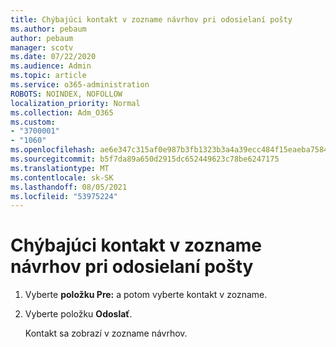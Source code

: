 ```yaml
---
title: Chýbajúci kontakt v zozname návrhov pri odosielaní pošty
ms.author: pebaum
author: pebaum
manager: scotv
ms.date: 07/22/2020
ms.audience: Admin
ms.topic: article
ms.service: o365-administration
ROBOTS: NOINDEX, NOFOLLOW
localization_priority: Normal
ms.collection: Adm_O365
ms.custom:
- "3700001"
- "1060"
ms.openlocfilehash: ae6e347c315af0e987b3fb1323b3a4a39ecc484f15eaeba75840b5ab134cc4d1
ms.sourcegitcommit: b5f7da89a650d2915dc652449623c78be6247175
ms.translationtype: MT
ms.contentlocale: sk-SK
ms.lasthandoff: 08/05/2021
ms.locfileid: "53975224"
---
```

# <a name="missing-contact-in-suggestion-list-while-composing-mail"></a>Chýbajúci kontakt v zozname návrhov pri odosielaní pošty

1. Vyberte **položku Pre:** a potom vyberte kontakt v zozname.
2. Vyberte položku **Odoslať**.

    Kontakt sa zobrazí v zozname návrhov.